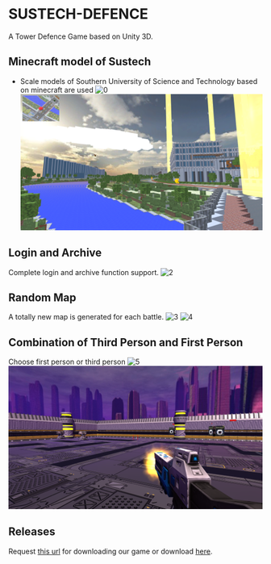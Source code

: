 ﻿# SUSTECH-DEFENCE

A Tower Defence Game based on Unity 3D.

## Minecraft model of Sustech

+ Scale models of Southern University of Science and Technology based on minecraft are used
![0](images/pic0.png)
![1](images/pic1.png)

## Login and Archive

Complete login and archive function support.
![2](images/pic2.png)

## Random Map

A totally new map is generated for each battle.
![3](images/pic3.png)
![4](images/pic4.png)

## Combination of Third Person and First Person

Choose first person or third person
![5](images/pic5.png)
![6](images/pic6.png)

## Releases
Request [this url](https://github.com/yidaoxiangan/SUSTECH-DEFENCE/releases) for downloading our game or download [here](https://mega.nz/file/k0ZjSC6S#QVyoEhCwvyfTe0clOwG7P8sZh4Gzvg6mPxNgldvGgXM).
